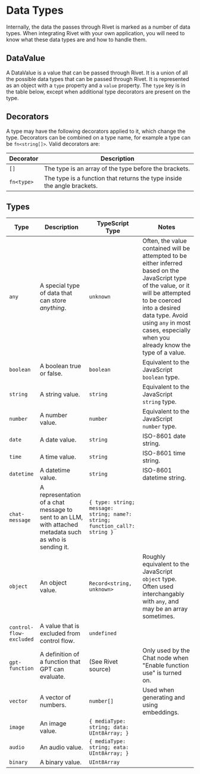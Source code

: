 # Data Types

Internally, the data the passes through Rivet is marked as a number of data types. When integrating Rivet with your own application, you will need to know what these data types are and how to handle them.

## DataValue

A DataValue is a value that can be passed through Rivet. It is a union of all the possible data types that can be passed through Rivet. It is represented as an object with a `type` property and a `value` property. The `type` key is in the table below, except when additional type decorators are present on the type.

## Decorators

A type may have the following decorators applied to it, which change the type. Decorators can be combined on a type name, for example a type can be `fn<string[]>`. Valid decorators are:

| Decorator  | Description                                                             |
| ---------- | ----------------------------------------------------------------------- |
| `[]`       | The type is an array of the type before the brackets.                   |
| `fn<type>` | The type is a function that returns the type inside the angle brackets. |

## Types

| Type                     | Description                                                                                             | TypeScript Type                                                            | Notes                                                                                                                                                                                                                                                                |
| ------------------------ | ------------------------------------------------------------------------------------------------------- | -------------------------------------------------------------------------- | -------------------------------------------------------------------------------------------------------------------------------------------------------------------------------------------------------------------------------------------------------------------- |
| `any`                    | A special type of data that can store _anything_.                                                       | `unknown`                                                                  | Often, the value contained will be attempted to be either inferred based on the JavaScript type of the value, or it will be attempted to be coerced into a desired data type. Avoid using `any` in most cases, especially when you already know the type of a value. |
| `boolean`                | A boolean true or false.                                                                                | `boolean`                                                                  | Equivalent to the JavaScript `boolean` type.                                                                                                                                                                                                                         |
| `string`                 | A string value.                                                                                         | `string`                                                                   | Equivalent to the JavaScript `string` type.                                                                                                                                                                                                                          |
| `number`                 | A number value.                                                                                         | `number`                                                                   | Equivalent to the JavaScript `number` type.                                                                                                                                                                                                                          |
| `date`                   | A date value.                                                                                           | `string`                                                                   | ISO-8601 date string.                                                                                                                                                                                                                                                |
| `time`                   | A time value.                                                                                           | `string`                                                                   | ISO-8601 time string.                                                                                                                                                                                                                                                |
| `datetime`               | A datetime value.                                                                                       | `string`                                                                   | ISO-8601 datetime string.                                                                                                                                                                                                                                            |
| `chat-message`           | A representation of a chat message to sent to an LLM, with attached metadata such as who is sending it. | `{ type: string; message: string; name?: string; function_call?: string }` |                                                                                                                                                                                                                                                                      |
| `object`                 | An object value.                                                                                        | `Record<string, unknown>`                                                  | Roughly equivalent to the JavaScript `object` type. Often used interchangably with `any`, and may be an array sometimes.                                                                                                                                             |
| `control-flow-excluded`  | A value that is excluded from control flow.                                                             | `undefined`               
| `gpt-function`           | A definition of a function that GPT can evaluate.                                                       | (See Rivet source)                                                         | Only used by the Chat node when "Enable function use" is turned on.                                                                                                                                                                                                  |
| `vector`                 | A vector of numbers.                                                                                    | `number[]`                                                                 | Used when generating and using embeddings.                                                                                                                                                                                                                           |
| `image`                  | An image value.                                                                                         | `{ mediaType: string; data: UInt8Array; }`                                 |
| `audio`                  | An audio value.                                                                                         | `{ mediaType: string; eata: UInt8Array; }`                                 |
| `binary`                 | A binary value.                                                                                         | `UInt8Array`                                                               |
